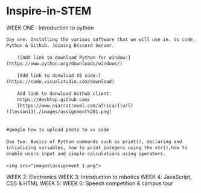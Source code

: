 ﻿# Inspire-in-STEM
WEEK ONE : Introduction to python

    Day one: Installing the various software that we will use ie. Vs code, Python & Github. Joining Discord Server.

        ![Add link to download Python for window:](https://www.python.org/downloads/windows/)

        [Add link to donwload VS code:](https://code.visualstudio.com/download)

        Add link to donwload Github client:
        https://desktop.github.com/
        [https://www.niarratravel.com/africa/](url)
    ![lesson1](./images/assignment%201.png)


    #google how to upload photo to vs code

    Day two: Basics of Python commands such as print(), declaring and intializing variables, how to print integers using the str(),how to enable users input and simple calculations using operators.

    <img src="images\assignment 1.png">


WEEK 2:  Electronics
WEEK 3:  Introduction to robotics
WEEK 4: JavaScript, CSS & HTML
WEEK 5: 
WEEK 6: Speech competition & campus tour
